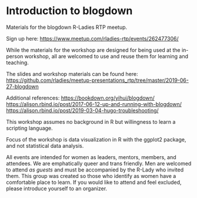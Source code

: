 # Introduction to blogdown

Materials for the blogdown R-Ladies RTP meetup.

Sign up here: https://www.meetup.com/rladies-rtp/events/262477306/

While the materials for the workshop are designed for being used at the in-person workshop, all are welcomed to use and reuse them for learning and teaching.

The slides and workshop materials can be found here: https://github.com/rladies/meetup-presentations_rtp/tree/master/2019-06-27-blogdown

Additional references: 
https://bookdown.org/yihui/blogdown/
https://alison.rbind.io/post/2017-06-12-up-and-running-with-blogdown/
https://alison.rbind.io/post/2019-03-04-hugo-troubleshooting/

This workshop assumes no background in R but willingness to learn a scripting language.

Focus of the workshop is data visualization in R with the ggplot2 package, and not statistical data analysis.

All events are intended for women as leaders, mentors, members, and attendees. We are emphatically queer and trans friendly. Men are welcomed to attend *as guests* and must be accompanied by the R-Lady who invited them. This group was created so those who identify as women have a comfortable place to learn. If you would like to attend and feel excluded, please introduce yourself to an organizer.
